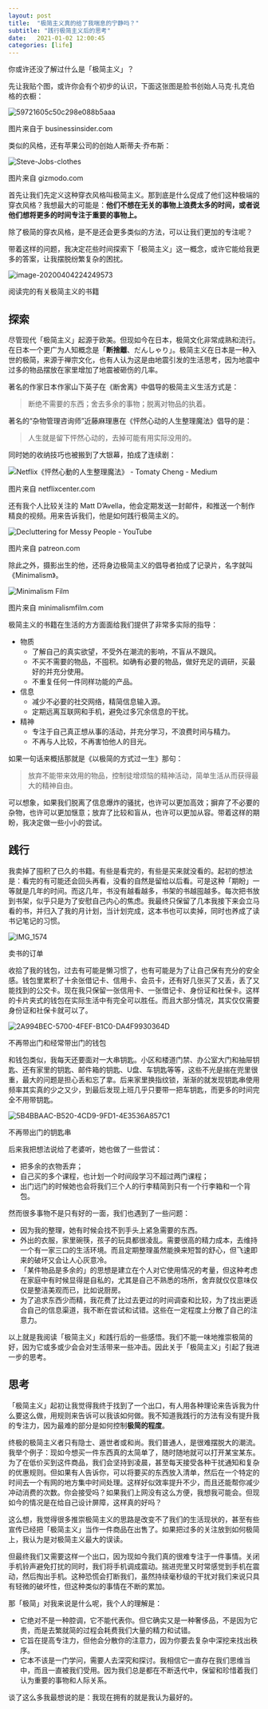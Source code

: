 ```yaml
---
layout: post
title:  "极简主义真的给了我喘息的宁静吗？"
subtitle: "践行极简主义后的思考"
date:   2021-01-02 12:00:45
categories: [life]
---
```



你或许还没了解过什么是「极简主义」？

先让我贴个图，或许你会有个初步的认识，下面这张图是脸书创始人马克·扎克伯格的衣橱：

![59721605c50c298e088b5aaa](https://tva1.sinaimg.cn/large/00831rSTgy1gdisc3udplj30u00u0wn4.jpg)

图片来自于 businessinsider.com

类似的风格，还有苹果公司的创始人斯蒂夫·乔布斯：

![Steve-Jobs-clothes](https://tva1.sinaimg.cn/large/00831rSTgy1gdise8kxg7j30sg0butal.jpg)

图片来自 gizmodo.com

首先让我们先定义这种穿衣风格叫极简主义。那到底是什么促成了他们这种极端的穿衣风格？我想最大的可能是：**他们不想在无关的事物上浪费太多的时间，或者说他们想将更多的时间专注于重要的事物上。**

除了极简的穿衣风格，是不是还会更多类似的方法，可以让我们更加的专注呢？

带着这样的问题，我决定花些时间探索下「极简主义」这一概念，或许它能给我更多的答案，让我摆脱纷繁复杂的困扰。

![image-20200404224249573](https://tva1.sinaimg.cn/large/00831rSTgy1gdist44jtfj30gx05qmzo.jpg)

阅读完的有关极简主义的书籍

## 探索

尽管现代「极简主义」起源于欧美。但现如今在日本，极简文化非常成熟和流行。在日本一个更广为人知概念是「**断捨離**、だんしゃり」。极简主义在日本是一种入世的极简，来源于禅宗文化，也有人认为这是由地震引发的生活思考，因为地震中过多的物品摆放在家里增加了地震被砸伤的几率。

著名的作家日本作家山下英子在《断舍离》中倡导的极简主义生活方式是：

> 断绝不需要的东西；舍去多余的事物；脱离对物品的执着。

著名的“杂物管理咨询师”近藤麻理惠在《怦然心动的人生整理魔法》倡导的是：

> 人生就是留下怦然心动的，去掉可能有用实际没用的。

同时她的收纳技巧也被搬到了大银幕，拍成了连续剧：

![Netflix《怦然心動的人生整理魔法》 - Tomaty Cheng - Medium](https://tva1.sinaimg.cn/large/00831rSTgy1gdjcaxny5pj30u00u0ahr.jpg)

图片来自 netflixcenter.com

还有我个人比较关注的 Matt D’Avella，他会定期发送一封邮件，和推送一个制作精良的视频。用来告诉我们，他是如何践行极简主义的。

![Decluttering for Messy People - YouTube](https://tva1.sinaimg.cn/large/00831rSTgy1gdjcciz7m6j30zk0k0teg.jpg)

图片来自 patreon.com

除此之外，摄影出生的他，还将身边极简主义的倡导者拍成了记录片，名字就叫《Minimalism》。

![Minimalism Film](https://tva1.sinaimg.cn/large/00831rSTgy1gdjcd0euylj30eo0motah.jpg)

图片来自 minimalismfilm.com

极简主义的书籍在生活的方方面面给我们提供了非常多实际的指导：

- 物质
  - 了解自己的真实欲望，不受外在潮流的影响，不盲从不跟风。
  - 不买不需要的物品，不囤积。如确有必要的物品，做好充足的调研，买最好的并充分使用。
  - 不重复任何一件同样功能的产品。
- 信息
  - 减少不必要的社交网络，精简信息输入源。
  - 定期远离互联网和手机，避免过多冗余信息的干扰。
- 精神
  - 专注于自己真正想从事的活动，并充分学习，不浪费时间与精力。
  - 不再与人比较，不再害怕他人的目光。

如果一句话来概括那就是《以极简的方式过一生》那句：

> 放弃不能带来效用的物品，控制徒增烦恼的精神活动，简单生活从而获得最大的精神自由。

可以想象，如果我们脱离了信息爆炸的骚扰，也许可以更加高效；摒弃了不必要的杂物，也许可以更加惬意；放弃了比较和盲从，也许可以更加从容。带着这样的期盼，我决定做一些小小的尝试。

## 践行

我卖掉了囤积了已久的书籍。有些是看完的，有些是买来就没看的。起初的想法是：看完的有可能还会回头再看，没看的自然是留给以后看。可是这种「期盼」一等就是几年的时间。而这几年，书没有越看越多，书架的书越囤越多。每次把书放到书架，似乎只是为了安慰自己内心的焦虑。我最终只保留了几本我接下来会立马看的书，并归入了我的月计划，当计划完成，这本书也可以卖掉，同时也养成了读书记笔记的习惯。

![IMG_1574](https://tva1.sinaimg.cn/large/00831rSTgy1gdj8uy85u8j30n01i3wlk.jpg)

卖书的订单

收拾了我的钱包，过去有可能是懒习惯了，也有可能是为了让自己保有充分的安全感。钱包里累积了十余张借记卡、信用卡、会员卡，还有好几张买了又丢，丢了又能找到的公交卡。现在我只保留一张信用卡、一张借记卡、身份证和社保卡。这样的卡片夹式的钱包在实际生活中有完全可以胜任。而且大部分情况，其实仅仅需要身份证和社保卡就可以了。

![2A994BEC-5700-4FEF-B1C0-DA4F9930364D](https://tva1.sinaimg.cn/large/00831rSTgy1gdisa6wqbdj30u00u0kjn.jpg)

不再带出门和经常带出门的钱包

和钱包类似，我每天还要面对一大串钥匙。小区和楼道门禁、办公室大门和抽屉钥匙、还有家里的钥匙、邮件箱的钥匙、U盘、车钥匙等等，这些不光是揣在兜里很重，最大的问题是担心丢和忘了拿。后来家里换指纹锁，渐渐的就发现钥匙串使用频率其实真的少之又少，到最后发现上班几乎只要带一把车钥匙，而更多的时间完全不用带钥匙。

![5B4BBAAC-B520-4CD9-9FD1-4E3536A857C1](https://tva1.sinaimg.cn/large/00831rSTgy1gdisa3bhfgj30u00u0e82.jpg)

不再带出门的钥匙串

后来我把想法说给了老婆听，她也做了一些尝试：

- 把多余的衣物丢弃；
- 自己买的多个课程，也计划一个时间段学习不超过两门课程；
- 出门远门的时候她也会将我们三个人的行李精简到只有一个行李箱和一个背包。

然而很多事物不是只有好的一面，我们也遇到了一些问题：

- 因为我的整理，她有时候会找不到手头上紧急需要的东西。
- 外出的衣服，家里碗筷，孩子的玩具都很凌乱。需要很高的精力成本，去维持一个有一家三口的生活环境。而且定期整理虽然能换来短暂的舒心，但飞速即来的破坏又会让人心灰意冷。
- 「某件物品是多余的」的思想是建立在个人对它使用情况的考量，但这种考虑在家庭中有时候显得是自私的，尤其是自己不熟悉的场所，舍弃就仅仅意味仅仅是整洁美观而已，比如说厨房。
- 为了追求东西少而精，我花费了比过去更过的时间调查和比较，为了找出更适合自己的信息渠道，我不断在尝试和试错。这些在一定程度上分散了自己的注意力。

以上就是我阅读「极简主义」和践行后的一些感悟。我们不能一味地推崇极简的好，因为它或多或少会会对生活带来一些冲击。因此关于「极简主义」引起了我进一步的思考。

## 思考

「极简主义」起初让我觉得我终于找到了一个出口，有人用各种理论来告诉我为什么要这么做，用规则来告诉可以我该如何做。我不知道我践行的方法有没有提升我的专注力，因为最难的部分是如何控制**极简的程度**。

终极的极简主义者只有隐士、遁世者或和尚。我们普通人，是很难摆脱大的潮流。我举个例子：现如今想买一件东西真的太简单了，随时随地就可以打开某宝某东。为了在低价买到这件商品，我们会坚持到凌晨，甚至每天接受各种干扰通知和复杂的优惠规则。但如果有人告诉你，可以将要买的东西放入清单，然后在一个特定的时间去一个有网的地方集中时间处理。这样好似效率提升不少，而且还能帮你减少冲动消费的次数。你会接受吗？如果我们上网没有这么方便，我想我可能会。但现如今的情况是在给自己设计屏障，这样真的好吗？

这么想，我觉得很多推崇极简主义的思路是改变不了我们的生活现状的，甚至有些宣传已经把「极简主义」当作一件商品在出售了。如果把过多的关注放到如何极简上，我认为是对极简主义最大的误读。

但最终我们又需要这样一个出口，因为现如今我们真的很难专注于一件事情。关闭手机铃声避免打扰的同时，我们将手机调成震动。揣进兜里又时常感觉到手机在震动，然后掏出手机。这种恐慌会打断我们，虽然持续毫秒级的干扰对我们来说只具有轻微的破坏性，但这种类似的事情在不断的累加。

那「极简」对我来说是什么呢，我个人的理解是：

- 它绝对不是一种腔调，它不能代表你。但它确实又是一种奢侈品，不是因为它贵，而是去繁就简的过程会耗费我们大量的精力和试错。
- 它旨在提高专注力，但他会分散你的注意力，因为你要去复杂中深挖来找出秩序。
- 它本不该是一门学问，需要人去深究和探讨。我相信它一直存在我们思维当中，而且一直被我们受用。因为我们总是都在不断迭代中，保留和珍惜着我们认为重要的事物和人际关系。

谈了这么多我最想说的是：我现在拥有的就是我认为最好的。

